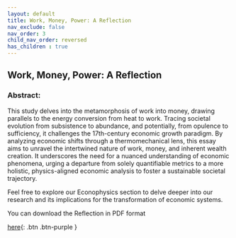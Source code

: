 ```yaml
---
layout: default
title: Work, Money, Power: A Reflection
nav_exclude: false
nav_order: 3
child_nav_order: reversed
has_children : true
---
```


## Work, Money, Power: A Reflection

### Abstract:
This study delves into the metamorphosis of work into money, drawing parallels to the energy conversion from heat to work. Tracing societal evolution from subsistence to abundance, and potentially, from opulence to sufficiency, it challenges the 17th-century economic growth paradigm. By analyzing economic shifts through a thermomechanical lens, this essay aims to unravel the intertwined nature of work, money, and inherent wealth creation. It underscores the need for a nuanced understanding of economic phenomena, urging a departure from solely quantifiable metrics to a more holistic, physics-aligned economic analysis to foster a sustainable societal trajectory.

Feel free to explore our Econophysics section to delve deeper into our research and its implications for the transformation of economic systems.

You can download the Reflection in PDF format 

[here](Reflections-EN.pdf){: .btn .btn-purple }
